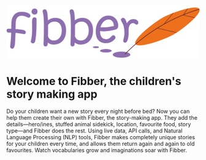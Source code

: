 ![logo](public/images/fibber-logo.png)

# Welcome to Fibber, the children's story making app
Do your children want a new story every night before bed? Now you can help them create their own with Fibber, the story-making app. They add the details—hero/ines, stuffed animal sidekick, location, favourite food, story type—and Fibber does the rest. Using live data, API calls, and Natural Language Processing (NLP) tools, Fibber makes completely unique stories for your children every time, and allows them return again and again to old favourites. Watch vocabularies grow and imaginations soar with Fibber.
